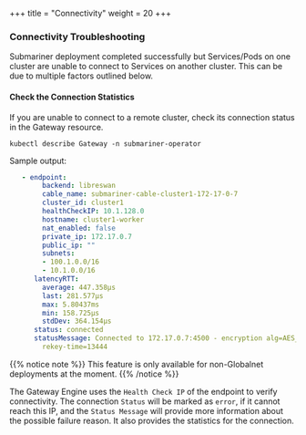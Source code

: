 +++
title = "Connectivity"
weight = 20
+++

### Connectivity Troubleshooting

Submariner deployment completed successfully but Services/Pods on one cluster are unable to connect to Services on another cluster. This can
be due to multiple factors outlined below.

#### Check the Connection Statistics

If you are unable to connect to a remote cluster, check its connection status in the Gateway resource.

`kubectl describe Gateway -n submariner-operator`

Sample output:

```yaml
   - endpoint:
        backend: libreswan
        cable_name: submariner-cable-cluster1-172-17-0-7
        cluster_id: cluster1
        healthCheckIP: 10.1.128.0
        hostname: cluster1-worker
        nat_enabled: false
        private_ip: 172.17.0.7
        public_ip: ""
        subnets:
        - 100.1.0.0/16
        - 10.1.0.0/16
      latencyRTT:
        average: 447.358µs
        last: 281.577µs
        max: 5.80437ms
        min: 158.725µs
        stdDev: 364.154µs
      status: connected
      statusMessage: Connected to 172.17.0.7:4500 - encryption alg=AES_GCM_16, keysize=128
        rekey-time=13444
```

{{% notice note %}}
This feature is only available for non-Globalnet deployments at the moment.
{{% /notice %}}

The Gateway Engine uses the `Health Check IP` of the endpoint to verify connectivity.
The connection `Status` will be marked as `error`, if it cannot reach this IP,
and the `Status Message` will provide more information about the possible failure reason.
It also provides the statistics for the connection.

<!---
#### IPSec tunnel not created between clusters

TBD

#### IPSEc tunnel is not up between clusters

TBD

#### None of pods/services able to connect to remote service

TBD

##### Without Globalnet

TBD

##### With Globalnet

TBD

#### Pods on non-gateway nodes not able to connect to remote service

TBD

##### Without Globalnet

TBD

##### With Globalnet

TBD

-->
